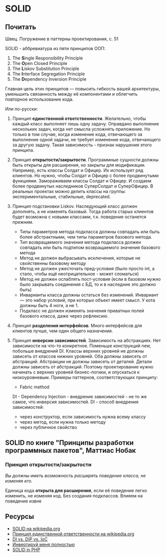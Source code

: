 # SOLID

## Почитать

Швец. Погружение в паттерны проектирования, с. 51

SOLID - аббревиатура из пяти принципов ООП:
1. The **S**ingle Responsibility Principle
2. The **O**pen Closed Principle
3. The **L**iskov Substitution Principle
4. The **I**nterface Segregation Principle
5. The **D**ependency Inversion Principle

Главная цель этих принципов — повысить гибкость вашей
архитектуры, уменьшить связанность между её компонентами
и облегчить повторное использование кода.

Или по-русски:
1. Принцип **единственной ответственности**. Желательно, чтобы каждый
   класс выполняет лишь одну задачу. Оправдано выполнение нескольких
   задач, когда нет смысла усложнять приложение. Но только в том случае,
   когда изменение кода, отвечающего за выполнение одной задачи, не
   требует изменение кода, отвечающего за другую задачу. Такая
   зависимость - признак нарушения этого принципа.

2. Принцип **открытости/закрытости**. Программные сущности должны быть
   открыты для расширения, но закрыты для модификации. Например, есть
   классы Солдат и Офицер. Их использует ряд клиентов. Но нужно, чтобы
   Солдат и Офицер с более продвинутыми функциями. Замораживаем классы
   Солдат и Офицер. И создаем более продвинутых наследников СуперСолдат
   и СуперОфицер. В реальных проектах можно делить классы на группы:
   экспериментальные, стабильные, deprecated.

3. Принцип подстановки Liskov. Наследующий класс должен дополнять, а не
   изменять базовый. Тогда работа старых клиентов будет возможна c
   новыми классами, т.к. поведение останется прежним.
   - Типы параметров метода подкласса должны совпадать или
     быть более абстрактными, чем типы параметров базового метода.
   - Тип возвращаемого значения метода подкласса должен совпадать
     или быть подтипом возвращаемого значения базового метода
   - Метод не должен выбрасывать исключения, которые не
     свойственны базовому методу
   - Метод не должен ужесточать пред-условия (было просто int, а стало,
     чтобы ещё неотрицательное - может сломаться)
   - Метод не должен ослаблять пост-условия (если в базовом нужно было
     закрывать соединения с БД, то и в наследние это должно быть)
   - Инварианты класса должны остаться без изменений. Инвариант — это
     набор условий, при которых объект имеет смысл. У кота должны быть
     4 ноги, а не 1.
   - Подкласс не должен изменять значения приватных полей
     базового класса, даже через рефлексию.

4. Принцип **разделения интерфейсов**. Много интерфейсов для клиентов
   лучше, чем один общего назначения.

5. Принцип **инверсии зависимостей**. Зависимость на абстракциях. Нет
   зависимости на что-то конкретное. Поменьше конструкций new, побольше
   внедрений DI. Классы верхних уровней не должны зависеть от классов
   нижних уровней. Оба должны зависеть от абстракций. Абстракции не должны
   зависеть от деталей. Детали должны зависеть от абстракций.
   Поэтому проектирование нужно начинать с верхних уровней бизнес-логики,
   и опускаться к низкоуровневым.
   Примеры паттернов, соответствующих принципу:
   - Fabric method

   DI - Dependency Injection - внедрение зависимостей - не то же самое,
   что инверсия зависимостей. DI - способ внедрения зависимостей:
   - через конструктор, если зависимость нужна всему классу
   - через метод, если нужна только методу
   - через публичное свойство

## SOLID по книге "Принципы разработки программных пакетов", Маттиас Нобак

### Принцип открытости/закрытости
*Вы должны иметь возможность расширять поведение класса, не изменяя его.*

Единица кода **открыта для расширения**, если её поведение легко изменить, не изменяя код. Без создания подклассов. Влияем на поведение извне



## Ресурсы
* [SOLID на wikipedia.org](https://ru.wikipedia.org/wiki/SOLID_(%D0%BE%D0%B1%D1%8A%D0%B5%D0%BA%D1%82%D0%BD%D0%BE-%D0%BE%D1%80%D0%B8%D0%B5%D0%BD%D1%82%D0%B8%D1%80%D0%BE%D0%B2%D0%B0%D0%BD%D0%BD%D0%BE%D0%B5_%D0%BF%D1%80%D0%BE%D0%B3%D1%80%D0%B0%D0%BC%D0%BC%D0%B8%D1%80%D0%BE%D0%B2%D0%B0%D0%BD%D0%B8%D0%B5))
* [Принцип единственной ответственности на wikipedia.org](https://ru.wikipedia.org/wiki/%D0%9F%D1%80%D0%B8%D0%BD%D1%86%D0%B8%D0%BF_%D0%B5%D0%B4%D0%B8%D0%BD%D1%81%D1%82%D0%B2%D0%B5%D0%BD%D0%BD%D0%BE%D0%B9_%D0%BE%D1%82%D0%B2%D0%B5%D1%82%D1%81%D1%82%D0%B2%D0%B5%D0%BD%D0%BD%D0%BE%D1%81%D1%82%D0%B8)
* [DI vs. DIP vs. IoC](http://sergeyteplyakov.blogspot.com/2014/11/di-vs-dip-vs-ioc.html)
* [Инвертируй меня полностью](https://dou.ua/lenta/articles/dependency-inversion-principle/)
* [SOLID in PHP](https://dev.to/evrtrabajo/solid-in-php-d8e)
